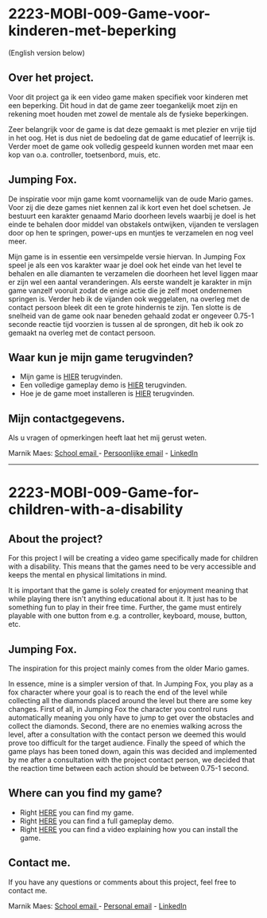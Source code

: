# 2223-MOBI-009-Game-voor-kinderen-met-beperking
(English version below)

## Over het project.
Voor dit project ga ik een video game maken specifiek voor kinderen met een beperking. Dit houd in dat de game zeer toegankelijk moet zijn en rekening moet houden met zowel de mentale als de fysieke beperkingen. 

Zeer belangrijk voor de game is dat deze gemaakt is met plezier en vrije tijd in het oog. Het is dus niet de bedoeling dat de game educatief of leerrijk is. Verder moet de game ook volledig gespeeld kunnen worden met maar een kop van o.a. controller, toetsenbord, muis, etc.

## Jumping Fox.
De inspiratie voor mijn game komt voornamelijk van de oude Mario games. Voor zij die deze games niet kennen zal ik kort even het doel schetsen. Je bestuurt een karakter genaamd Mario doorheen levels waarbij je doel is het einde te behalen door middel van obstakels ontwijken, vijanden te verslagen door op hen te springen, power-ups en muntjes te verzamelen en nog veel meer.

Mijn game is in essentie een versimpelde versie hiervan. In Jumping Fox speel je als een vos karakter waar je doel ook het einde van het level te behalen en alle diamanten te verzamelen die doorheen het level liggen maar er zijn wel een aantal veranderingen. Als eerste wandelt je karakter in mijn game vanzelf vooruit zodat de enige actie die je zelf moet ondernemen springen is. Verder heb ik de vijanden ook weggelaten, na overleg met de contact persoon bleek dit een te grote hindernis te zijn. Ten slotte is de snelheid van de game ook naar beneden gehaald zodat er ongeveer 0.75-1 seconde reactie tijd voorzien is tussen al de sprongen, dit heb ik ook zo gemaakt na overleg met de contact persoon.

## Waar kun je mijn game terugvinden?
* Mijn game is [HIER](https://marnik-maes.itch.io/jumping-fox) terugvinden.
* Een volledige gameplay demo is [HIER](https://www.youtube.com/watch?v=BDm2soA4BFI) terugvinden.
* Hoe je de game moet installeren is [HIER](https://www.youtube.com/watch?v=pec-Menv-gs) terugvinden.

## Mijn contactgegevens.
Als u vragen of opmerkingen heeft laat het mij gerust weten.

Marnik Maes: [School email ](mailto:r0881840@student.thomasmore.be) - [Persoonlijke email](mailto:marnikmaes46@hotmail.com) - [LinkedIn](https://www.linkedin.com/in/marnik-maes-b0aa79250/)

--- 
# 2223-MOBI-009-Game-for-children-with-a-disability
## About the project? 
For this project I will be creating a video game specifically made for children with a disability. This means that the games need to be very accessible and keeps the mental en physical limitations in mind.

It is important that the game is solely created for enjoyment meaning that while playing there isn't anything educational about it. It just has to be something fun to play in their free time. Further, the game must entirely playable with one button from e.g. a controller, keyboard, mouse, button, etc.

## Jumping Fox.
The inspiration for this project mainly comes from the older Mario games. 

In essence, mine is a simpler version of that. In Jumping Fox, you play as a fox character where your goal is to reach the end of the level while collecting all the diamonds placed around the level but there are some key changes. First of all, in Jumping Fox the character you control runs automatically meaning you only have to jump to get over the obstacles and collect the diamonds. Second, there are no enemies walking across the level, after a consultation with the contact person we deemed this would prove too difficult for the target audience. Finally the speed of which the game plays has been toned down, again this was decided and implemented by me after a consultation with the project contact person, we decided that the reaction time between each action should be between 0.75-1 second.

## Where can you find my game? 
* Right [HERE](https://marnik-maes.itch.io/jumping-fox) you can find my game.
* Right [HERE](https://www.youtube.com/watch?v=BDm2soA4BFI) you can find a full gameplay demo.
* Right [HERE](https://www.youtube.com/watch?v=LK-6iYu-i20) you can find a video explaining how you can install the game.

## Contact me.
If you have any questions or comments about this project, feel free to contact me.

Marnik Maes: [School email ](mailto:r0881840@student.thomasmore.be) - [Personal email](mailto:marnikmaes46@hotmail.com) - [LinkedIn](https://www.linkedin.com/in/marnik-maes-b0aa79250/)
